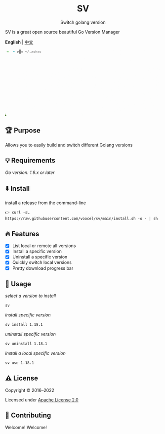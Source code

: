 <p align="center" style="color: red">
    <h1 align="center">SV</h1>
    <p align="center">Switch golang version</p>
</p>

SV is a great open source beautiful Go Version Manager

**English** | [中文](./README.zh-CN.md)

![Example](./sv1.gif)

## 🏆 Purpose
Allows you to easily build and switch different Golang versions

## 💡 Requirements
*Go version: 1.9.x or later*

## ⬇️️ Install
install a release from the command-line
```
👉 curl -sL https://raw.githubusercontent.com/voocel/sv/main/install.sh -o - | sh
```

## 🔥 Features
* [x] List local or remote all versions
* [x] Install a specific version
* [x] Uninstall a specific version
* [x] Quickly switch local versions
* [x] Pretty download progress bar

## 🌲 Usage
*select a version to install*
```bash
sv
```
*install specific version*
```bash
sv install 1.18.1
```
*uninstall specific version*
```bash
sv uninstall 1.18.1
```
*install a local specific version*
```bash
sv use 1.18.1
```

## ⚠️ License

Copyright © 2016–2022

Licensed under [Apache License 2.0](/LICENSE)

## 🙋 Contributing

Welcome! Welcome!